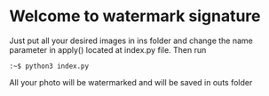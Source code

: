 # Welcome to watermark signature

Just put all your desired images in ins folder and change the name parameter in apply() located at index.py file. Then run

    :~$ python3 index.py

All your photo will be watermarked and will be saved in outs folder
